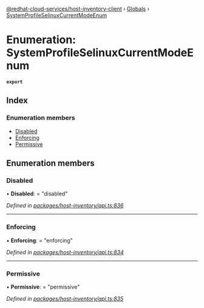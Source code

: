 [@redhat-cloud-services/host-inventory-client](../README.md) › [Globals](../globals.md) › [SystemProfileSelinuxCurrentModeEnum](systemprofileselinuxcurrentmodeenum.md)

# Enumeration: SystemProfileSelinuxCurrentModeEnum

**`export`** 

## Index

### Enumeration members

* [Disabled](systemprofileselinuxcurrentmodeenum.md#disabled)
* [Enforcing](systemprofileselinuxcurrentmodeenum.md#enforcing)
* [Permissive](systemprofileselinuxcurrentmodeenum.md#permissive)

## Enumeration members

###  Disabled

• **Disabled**: = "disabled"

*Defined in [packages/host-inventory/api.ts:836](https://github.com/leSamo/javascript-clients/blob/master/packages/host-inventory/api.ts#L836)*

___

###  Enforcing

• **Enforcing**: = "enforcing"

*Defined in [packages/host-inventory/api.ts:834](https://github.com/leSamo/javascript-clients/blob/master/packages/host-inventory/api.ts#L834)*

___

###  Permissive

• **Permissive**: = "permissive"

*Defined in [packages/host-inventory/api.ts:835](https://github.com/leSamo/javascript-clients/blob/master/packages/host-inventory/api.ts#L835)*
